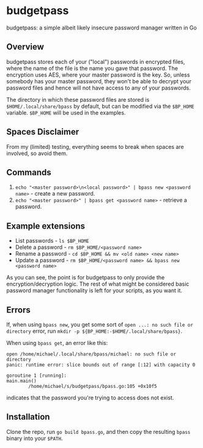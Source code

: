 # budgetpass
budgetpass: a simple albeit likely insecure password manager written in Go

## Overview
budgetpass stores each of your ("local") passwords in encrypted files, where
the name of the file is the name you gave that password. The encryption uses
AES, where your master password is the key. So, unless somebody has your master
password, they won't be able to decrypt your password files and hence will not
have access to any of your passwords.

The directory in which these password files are stored is
``$HOME/.local/share/bpass`` by default, but can be modified
via the ``$BP_HOME`` variable. ``$BP_HOME`` will be used in the examples.

## Spaces Disclaimer
From my (limited) testing, everything seems to break when spaces are involved,
so avoid them.

## Commands
1. ``echo "<master password>\n<local password>" | bpass new <password name>`` - create a new password.
2. ``echo "<master password>" | bpass get <password name>`` - retrieve a password.

## Example extensions
- List passwords - ``ls $BP_HOME``
- Delete a password - ``rm $BP_HOME/<password name>``
- Rename a password - ``cd $BP_HOME && mv <old name> <new name>``
- Update a password - ``rm $BP_HOME/<password name> && bpass new <password name>``

As you can see, the point is for budgetpass to only provide the
encryption/decryption logic. The rest of what might be considered basic
password manager functionality is left for your scripts, as you want it.

## Errors
If, when using ``bpass new``, you get some sort of ``open ...: no such file or directory``
error, run ``mkdir -p ${BP_HOME:-$HOME/.local/share/bpass}``.

When using ``bpass get``, an error like this:
```
open /home/michael/.local/share/bpass/michael: no such file or directory
panic: runtime error: slice bounds out of range [:12] with capacity 0

goroutine 1 [running]:
main.main()
        /home/michael/s/budgetpass/bpass.go:105 +0x10f5
```
indicates that the password you're trying to access does not exist.

## Installation
Clone the repo, run ``go build bpass.go``, and then copy the resulting
``bpass`` binary into your ``$PATH``.
